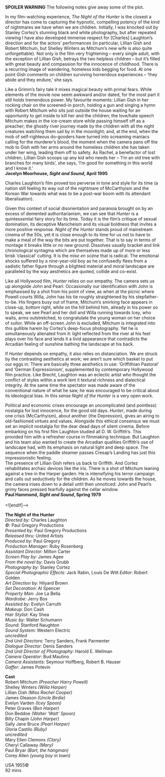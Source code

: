 



**SPOILER WARNING** The following notes give away some of the plot.

In my film-watching experience, _The Night of the Hunter_ is the closest a director has come to capturing the hypnotic, compelling potency of the kind of nightmares we have when we are children. Initially, I was knocked out by Stanley Cortez’s stunning black and white photography, but after repeated viewing I have also developed immense respect for [Charles] Laughton’s direction and for the actors’ performances (in particular, Lillian Gish and Robert Mitchum, but Shelley Winters as Mitchum’s new wife is also quite unforgettable). Not only is the film very frightening – every single adult, with the exception of Lillian Gish, betrays the two helpless children – but it’s filled with great beauty and compassion for the innocence of childhood. There is a recurring image of wandering, homeless kids begging for food. At one point Gish comments on children surviving horrendous experiences – ‘they abide and they endure,’ she says.

Like a Grimm’s fairy tale it mixes magical beauty with primal fears. While elements of the movie now seem awkward and/or dated, for the most part it still holds tremendous power. My favourite moments: Lillian Gish in her rocking chair on the screened-in porch, holding a gun and singing a hymn with Robert Mitchum who sits just outside the house waiting for an opportunity to get inside to kill her and the children; the love/hate speech Mitchum makes in the ice-cream store while passing himself off as a preacher; the ghostly river journey made by the children with all the night creatures watching them sail by in the moonlight; and, at the end, when the mob of self-righteous do-gooders have turned into screaming maniacs calling for the murderer’s blood, the moment when the camera pans off the mob to Gish with her arms around the homeless children she has taken under her wing, leading them off to safety. As Rachel, a benefactor of lost children, Lillian Gish scoops up any kid who needs her – ‘I’m an old tree with branches for many birds’, she says, ‘I’m good for something in this world and I know it.’  
**Jocelyn Moorhouse, _Sight and Sound_, April 1995**

Charles Laughton’s film proved too perverse in tone and style for its time (a nation still feeling its way out of the nightmare of McCarthyism and the Korean War towards what was to be a post-war boom with its attendant liberalisation).

Given this context of social disorientation and paranoia brought on by an excess of demented authoritarianism, we can see that _Hunter_ is a quintessential fairy story for its time. Today it is the film’s critique of sexual domination, its deceptive Manicheism and its visual boldness that invites a more positive response. _Night of the Hunter_ stands proud of mainstream cinema of the 50s, yet it is close enough to its time for us not to have to make a meal of the way the bits are put together. That is to say in terms of montage it breaks little or no new ground. Dissolves usually bracket and link chronological syntagma which are themselves made up of more or less brisk ‘classical’ cutting. It is the _mise en scène_ that is radical. The emotional shocks suffered by a nine-year-old boy as he confusedly flees from a sadistic father figure through a blighted material and moral landscape are paralleled by the way aesthetics are quoted, collide and co-exist.

Like all Hollywood film, _Hunter_ relies on our empathy. The camera sets us up alongside John and Pearl. Occasionally our identification with John is emphasised by a shot from his point of view, as when at the picnic where Powell courts Willa, John has his tie roughly straightened by his stepfather-to-be. His fingers busy out of frame, Mitchum’s smirking face appears in close-up, bottom right, while on the hill behind him, already in his power so to speak, we see Pearl and her doll and Willa running towards Icey, who waits, arms outstretched, to congratulate the young woman on her choice of suitor. While an off-screen John is excluded, Mitchum is integrated into this gullible harem by Cortez’s deep-focus photography. Yet he is simultaneously alienated from it: light reflected from the river at his feet plays over his face and lends it a livid appearance that contradicts the Arcadian feeling of sunshine bathing the landscape at his back.

If _Hunter_ depends on empathy, it also relies on distanciation. We are struck by the contrasting aesthetics at work; we aren’t sure which basket to put our eggs in. There are basically three aesthetics in use: ‘Griffithian Pastoral’ and ‘German Expressionism’, supplemented by contemporary Hollywood film practice. Like Brecht, Laughton was an eclectic artist who thought the conflict of styles within a work lent it textural richness and dialectical integrity. At the same time the spectator was made aware of the conventional nature of what he saw, he was encouraged to be critical about its ideological bias. In this sense _Night of the Hunter_ is a very open work.

Political and economic crises encourage an uncomplicated (and pointless) nostalgia for lost innocence, for the good old days. _Hunter_, made during one crisis (McCarthyism), about another (the Depression), gives an airing to old-fashioned virtues and values. Alongside this ethical consensus we must set an implicit nostalgia for the dear dead days of silent cinema. Before embarking on his first film Laughton studied all D. W. Griffith’s. This provided him with a refresher course in filmmaking technique. But Laughton and his team also wanted to create the Arcadian qualities Griffith’s use of landscape had, with its emphasis on natural light and deep space. The sequence when the paddle steamer passes Cresap’s Landing has just this impressionistic feeling.  
The presence of Lillian Gish refers us back to Griffith. And Cortez rehabilitates archaic devices like the iris. There is a shot of Mitchum leaning against a tree in the Harper garden. He is intensifying his terror campaign and calls out seductively for the children. As he moves towards the house, the camera irises down to a detail until then unnoticed: John and Pearl’s grimy faces pressed fearfully against the cellar window.  
**Paul Hammond, _Sight and Sound_, Spring 1979**  
<br>
<![endif]-->

**The Night of the Hunter**  
_Directed by:_ Charles Laughton  
_©:_ Paul Gregory Productions  
_Presented by:_ Paul Gregory Productions  
_Released thru:_ United Artists  
_Produced by:_ Paul Gregory  
_Production Manager:_ Ruby Rosenberg  
_Assistant Director:_ Milton Carter  
_Screen Play by:_ James Agee  
_From the novel by:_ Davis Grubb  
_Photography by:_ Stanley Cortez  
_Special Photographic Effects:_ Jack Rabin, Louis De Witt
_Editor:_ Robert Golden  
_Art Direction by:_ Hilyard Brown  
_Set Decoration:_ Al Spencer  
_Property Man:_ Joe La Bella  
_Wardrobe:_ Jerry Bos  
_Assisted by:_ Evelyn Carruth  
_Makeup:_ Don Cash  
_Hair Stylist:_ Kay Shea  
_Music by:_ Walter Schumann  
_Sound:_ Stanford Naughton  
_Sound System:_ Western Electric  
_uncredited_  
_2nd Unit Directors:_ Terry Sanders, Frank Parmenter  
_Dialogue Director:_ Denis Sanders  
_2nd Unit Director of Photography:_ Harold E. Wellman  
_Camera Operator:_ Bud Mautino  
_Camera Assistants:_ Seymour Hoffberg, Robert B. Hauser  
_Gaffer:_ James Potevin  

**Cast**  
Robert Mitchum _(Preacher Harry Powell)_  
Shelley Winters _(Willa Harper)_  
Lillian Gish _(Miss Rachel Cooper)_  
James Gleason _(Uncle Birdie)_  
Evelyn Varden _(Icey Spoon)_  
Peter Graves _(Ben Harper)_  
Don Beddoe _(Walter ‘Walt’ Spoon)_  
Billy Chapin _(John Harper)_  
Sally Jane Bruce _(Pearl Harper)_  
Gloria Castilo _(Ruby)_  
_uncredited_  
Mary Ellen Clemons _(Clary)_  
Cheryl Callaway _(Mary)_  
Paul Bryar _(Bart, the hangman)_  
Corey Allen _(young boy in town)_  

USA 1955©  
92 mins  
<!--stackedit_data:
eyJoaXN0b3J5IjpbLTk2NDgzMzY2OV19
-->